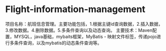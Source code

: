 # Flight-information-management
项目名称：航班信息管理。主要功能包括，1.根据主键id查询数据，2.插入数据，3.修改数据。4.删除数据。5.多条件查询以及动态查询。
主要技术：Maven配置，MYSQL，java基础，mybaits框架，MyBatis - 映射文件标签，传递pojo进行多条件查询，以及mybatis的动态条件查询等。
